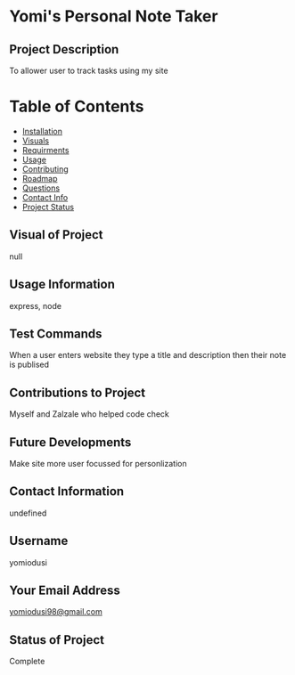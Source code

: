 # Yomi's Personal Note Taker

  ## Project Description
  To allower user to track tasks using my site
  # Table of Contents
  * [Installation](#Installation)
  * [Visuals](#Visuals)
  * [Requirments](#Requirments)
  * [Usage](#Usage)
  * [Contributing](#Contributing)
  * [Roadmap](#Roadmap)
  * [Questions](#Questions)
  * [Contact Info](#Email)
  * [Project Status](#Status)

  ## Visual of Project
  null

  ## Usage Information
  express, node

  ## Test Commands
  When a user enters website they type a title and description then their note is publised

  ## Contributions to Project
  Myself and Zalzale who helped code check

  ## Future Developments
  Make site more user focussed for personlization

  ## Contact Information
  undefined

  ## Username
  yomiodusi

  ## Your Email Address
  yomiodusi98@gmail.com

  ## Status of Project
  Complete

